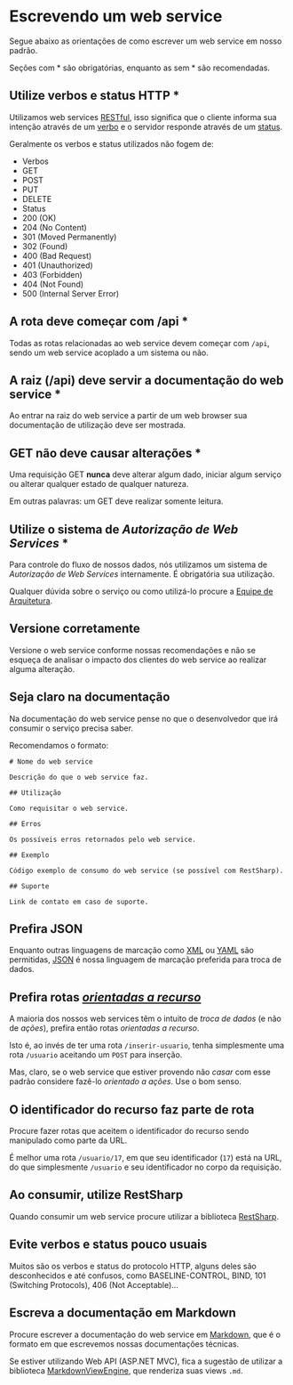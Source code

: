 # Escrevendo um web service

Segue abaixo as orientações de como escrever um web service em nosso padrão.

Seções com \* são obrigatórias, enquanto as sem \* são recomendadas.

## Utilize verbos e status HTTP \*

Utilizamos web services [RESTful][rest], isso significa que o cliente informa sua intenção através de um [verbo][verbos] e o servidor responde através de um [status][status].

[rest]:   https://pt.wikipedia.org/wiki/REST
[verbos]: https://pt.wikipedia.org/wiki/Hypertext_Transfer_Protocol#M.C3.A9todos
[status]: https://pt.wikipedia.org/wiki/Hypertext_Transfer_Protocol#C.C3.B3digos_de_retorno

Geralmente os verbos e status utilizados não fogem de:

* Verbos
 * GET
 * POST
 * PUT
 * DELETE
* Status
 * 200 (OK)
 * 204 (No Content)
 * 301 (Moved Permanently)
 * 302 (Found)
 * 400 (Bad Request)
 * 401 (Unauthorized)
 * 403 (Forbidden)
 * 404 (Not Found)
 * 500 (Internal Server Error)

## A rota deve começar com /api \*

Todas as rotas relacionadas ao web service devem começar com `/api`, sendo um web service acoplado a um sistema ou não.

## A raiz (/api) deve servir a documentação do web service \*

Ao entrar na raiz do web service a partir de um web browser sua documentação de utilização deve ser mostrada.

## GET não deve causar alterações \*

Uma requisição GET **nunca** deve alterar algum dado, iniciar algum serviço ou alterar qualquer estado de qualquer natureza.

Em outras palavras: um GET deve realizar somente leitura.

## Utilize o sistema de *Autorização de Web Services* \*

Para controle do fluxo de nossos dados, nós utilizamos um sistema de *Autorização de Web Services* internamente.
É obrigatória sua utilização.

Qualquer dúvida sobre o serviço ou como utilizá-lo procure a [Equipe de Arquitetura][arquitetura].

## Versione corretamente

Versione o web service conforme nossas recomendações e não se esqueça de analisar o impacto dos clientes do web service ao realizar alguma alteração.

[arquitetura]: mailto:AeC-SistemasArquitetura@aec.com.br

## Seja claro na documentação

Na documentação do web service pense no que o desenvolvedor que irá consumir o serviço precisa saber.

Recomendamos o formato:

```
# Nome do web service

Descrição do que o web service faz.

## Utilização

Como requisitar o web service.

## Erros

Os possíveis erros retornados pelo web service.

## Exemplo

Código exemplo de consumo do web service (se possível com RestSharp).

## Suporte

Link de contato em caso de suporte.
```

## Prefira JSON

Enquanto outras linguagens de marcação como [XML][xml] ou [YAML][yaml] são permitidas, [JSON][json] é nossa linguagem de marcação preferida para troca de dados.

[xml]:  https://pt.wikipedia.org/wiki/XML
[yaml]: https://pt.wikipedia.org/wiki/YAML
[json]: https://pt.wikipedia.org/wiki/JSON

## Prefira rotas [*orientadas a recurso*][roa]

A maioria dos nossos web services têm o intuito de *troca de dados* (e não de *ações*), prefira então rotas *orientadas a recurso*.

Isto é, ao invés de ter uma rota `/inserir-usuario`, tenha simplesmente uma rota `/usuario` aceitando um `POST` para inserção.

Mas, claro, se o web service que estiver provendo não *casar* com esse padrão considere fazê-lo *orientado a ações*.
Use o bom senso. 

[roa]: https://en.wikipedia.org/wiki/Resource-oriented_architecture

## O identificador do recurso faz parte de rota

Procure fazer rotas que aceitem o identificador do recurso sendo manipulado como parte da URL.

É melhor uma rota `/usuario/17`, em que seu identificador (`17`) está na URL, do que simplesmente `/usuario` e seu identificador no corpo da requisição.

## Ao consumir, utilize RestSharp

Quando consumir um web service procure utilizar a biblioteca [RestSharp][restsharp].

[restsharp]: http://restsharp.org

## Evite verbos e status pouco usuais

Muitos são os verbos e status do protocolo HTTP, alguns deles são desconhecidos e até confusos, como BASELINE-CONTROL, BIND, 101 (Switching Protocols), 406 (Not Acceptable)...

## Escreva a documentação em Markdown

Procure escrever a documentação do web service em [Markdown][md], que é o formato em que escrevemos nossas documentações técnicas.

Se estiver utilizando Web API (ASP.NET MVC), fica a sugestão de utilizar a biblioteca [MarkdownViewEngine][viewengine], que renderiza suas views `.md`.

[md]:         https://github.com/aec-desenvolvimento/doc/tree/master/Markdown
[viewengine]: https://github.com/tallesl/MarkdownViewEngine
